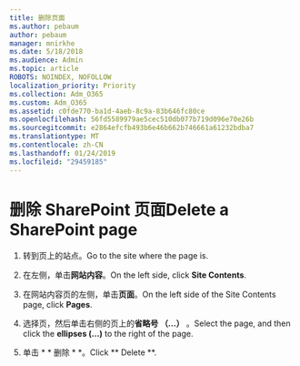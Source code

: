 ```yaml
---
title: 删除页面
ms.author: pebaum
author: pebaum
manager: mnirkhe
ms.date: 5/18/2018
ms.audience: Admin
ms.topic: article
ROBOTS: NOINDEX, NOFOLLOW
localization_priority: Priority
ms.collection: Adm_O365
ms.custom: Adm_O365
ms.assetid: c0fde770-ba1d-4aeb-8c9a-83b646fc80ce
ms.openlocfilehash: 56fd5589979ae5cec510db077b719d096e70e26b
ms.sourcegitcommit: e2864efcfb493b6e46b662b746661a61232bdba7
ms.translationtype: MT
ms.contentlocale: zh-CN
ms.lasthandoff: 01/24/2019
ms.locfileid: "29459185"
---
```

# <a name="delete-a-sharepoint-page"></a><span data-ttu-id="14ddc-102">删除 SharePoint 页面</span><span class="sxs-lookup"><span data-stu-id="14ddc-102">Delete a SharePoint page</span></span>

1. <span data-ttu-id="14ddc-103">转到页上的站点。</span><span class="sxs-lookup"><span data-stu-id="14ddc-103">Go to the site where the page is.</span></span>
    
2. <span data-ttu-id="14ddc-104">在左侧，单击**网站内容**。</span><span class="sxs-lookup"><span data-stu-id="14ddc-104">On the left side, click **Site Contents**.</span></span> 
    
3. <span data-ttu-id="14ddc-105">在网站内容页的左侧，单击**页面**。</span><span class="sxs-lookup"><span data-stu-id="14ddc-105">On the left side of the Site Contents page, click **Pages**.</span></span> 
    
4. <span data-ttu-id="14ddc-106">选择页，然后单击右侧的页上的**省略号 （...）** 。</span><span class="sxs-lookup"><span data-stu-id="14ddc-106">Select the page, and then click the **ellipses (...)** to the right of the page.</span></span> 
    
5. <span data-ttu-id="14ddc-107">单击 \* \* 删除 \* \*。</span><span class="sxs-lookup"><span data-stu-id="14ddc-107">Click \*\* Delete \*\*.</span></span> 
    

